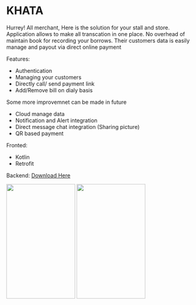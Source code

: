 # KHATA

Hurrey! All merchant, Here is the solution for your stall and store.
Application allows to make all transcation in one place. No overhead of maintain book for recording your borrows.
Their customers data is easily manage and payout via direct online payment

Features:
- Authentication
- Managing your customers
- Directly call/ send payment link
- Add/Remove bill on dialy basis

Some more improvemnet can be made in future
- Cloud manage data
- Notification and Alert integration
- Direct message chat integration (Sharing picture)
- QR based payment

Fronted:
- Kotlin
- Retrofit

Backend: <a href="https://drive.google.com/open?id=1BygxE_OkpeO2-zhkH0y9r3odGN0JS9XA">Download Here</a>

<img src="https://github.com/narendra1520/image/blob/master/Screenshot_2020-05-14-20-13-09-31_48824c300c07093a565edea7137ec444%5B1%5D.jpg" height="300" width="180">

<img src="https://github.com/narendra1520/image/blob/master/Screenshot_2020-05-14-20-15-07-78_48824c300c07093a565edea7137ec444%5B1%5D.jpg" height="300" width="180">
